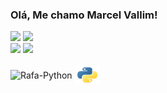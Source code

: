 ### Olá, Me chamo Marcel Vallim!

<div>
<img width="47.5%" src="https://github-readme-stats.vercel.app/api?username=MarcelVallim&show_icons=true&theme=radical"/>
<img width="42.5%" src="https://github-readme-stats.vercel.app/api/top-langs/?username=MarcelVallim&layout=compact&theme=dracula"/>



                 
</div>
<div> 
  <a href="mailto:marcelvallim1810@gmail.com"><img src="https://img.shields.io/badge/-Gmail-%23333?style=for-the-badge&logo=gmail&logoColor=white" target="_blank"></a>
  <a href="https://www.linkedin.com/in/marcel-vallim-224310250" target="_blank"><img src="https://img.shields.io/badge/-LinkedIn-%230077B5?style=for-the-badge&logo=linkedin&logoColor=white" target="_blank"></a> 
  
</div>

<div style="display: inline_block"><br>
     <img align="center" alt="Rafa-Python" height="30" width="40" src="https://cdn.jsdelivr.net/gh/devicons/devicon/icons/salesforce/salesforce-original.svg" />
    <img align="center" alt="Rafa-Python" height="30" width="40" src="https://raw.githubusercontent.com/devicons/devicon/master/icons/python/python-original.svg">
   
    


</div>
